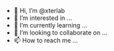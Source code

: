- 👋 Hi, I’m @xterlab
- 👀 I’m interested in ...
- 🌱 I’m currently learning ...
- 💞️ I’m looking to collaborate on ...
- 📫 How to reach me ...

<!---
xterlab/xterlab is a ✨ special ✨ repository because its `README.md` (this file) appears on your GitHub profile.
You can click the Preview link to take a look at your changes.
--->
